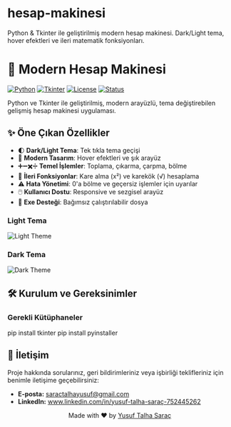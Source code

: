 # hesap-makinesi
Python &amp; Tkinter ile geliştirilmiş modern hesap makinesi. Dark/Light tema, hover efektleri ve ileri matematik fonksiyonları.

# 🧮 Modern Hesap Makinesi

[![Python](https://img.shields.io/badge/Python-3.13+-blue.svg)](https://www.python.org/)
[![Tkinter](https://img.shields.io/badge/Tkinter-GUI-orange.svg)](https://docs.python.org/3/library/tkinter.html)
[![License](https://img.shields.io/badge/License-MIT-green.svg)](LICENSE)
[![Status](https://img.shields.io/badge/Status-Active-brightgreen.svg)](https://github.com/KULLANICI_ADINIZ/modern-calculator)

Python ve Tkinter ile geliştirilmiş, modern arayüzlü, tema değiştirebilen gelişmiş hesap makinesi uygulaması.

## ✨ Öne Çıkan Özellikler

- 🌓 **Dark/Light Tema**: Tek tıkla tema geçişi
- 🎨 **Modern Tasarım**: Hover efektleri ve şık arayüz
- ➕➖✖️➗ **Temel İşlemler**: Toplama, çıkarma, çarpma, bölme
- 📐 **İleri Fonksiyonlar**: Kare alma (x²) ve karekök (√) hesaplama
- ⚠️ **Hata Yönetimi**: 0'a bölme ve geçersiz işlemler için uyarılar
- 🖱️ **Kullanıcı Dostu**: Responsive ve sezgisel arayüz
- 🚀 **Exe Desteği**: Bağımsız çalıştırılabilir dosya



### Light Tema
![Light Theme](https://via.placeholder.com/400x300?text=Light+Theme+Screenshot)

### Dark Tema
![Dark Theme](https://via.placeholder.com/400x300?text=Dark+Theme+Screenshot)



## 🛠️ Kurulum ve Gereksinimler

### Gerekli Kütüphaneler

pip install tkinter
pip install pyinstaller

## 📧 İletişim

Proje hakkında sorularınız, geri bildirimleriniz veya işbirliği teklifleriniz için benimle iletişime geçebilirsiniz:

-   **E-posta:** saractalhayusuf@gmail.com
-   **LinkedIn:** www.linkedin.com/in/yusuf-talha-saraç-752445262


<p align="center">
  Made with ❤️ by <a href="https://github.com/zafmgd">Yusuf Talha Saraç</a>
</p>
